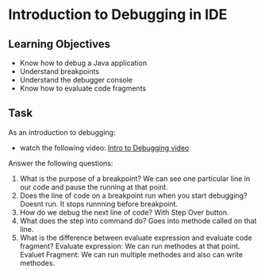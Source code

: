 # Introduction to Debugging in IDE

## Learning Objectives
- Know how to debug a Java application
- Understand breakpoints
- Understand the debugger console
- Know how to evaluate code fragments

## Task
As an introduction to debugging:
- watch the following video: [Intro to Debugging video](https://youtu.be/ErVZrVWZrko)


Answer the following questions:
1. What is the purpose of a breakpoint? We can see one particular line in our code and pause the running at that point.
2. Does the line of code on a breakpoint run when you start debugging? Doesnt run. It stops runnning before breakpoint.
3. How do we debug the next line of code? With Step Over button.
4. What does the step into command do? Goes into methode called on that line.
5. What is the difference between evaluate expression and evaluate code fragment? Evaluate expression: We can run methodes at that point. Evaluet Fragment: We can run multiple methodes and also can write methodes. 
